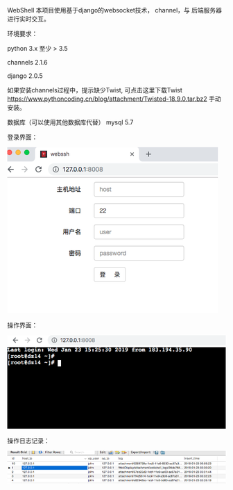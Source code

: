 WebShell
本项目使用基于django的websocket技术， channel，与 后端服务器进行实时交互。

环境要求：

python 3.x 至少 > 3.5

channels  2.1.6

django 2.0.5

如果安装channels过程中，提示缺少Twist,
可点击这里下载Twist https://www.pythoncoding.cn/blog/attachment/Twisted-18.9.0.tar.bz2
手动安装。


数据库（可以使用其他数据库代替）
mysql 5.7


登录界面：

![56774795.png](WebShell/readme_files/56774795.png)

操作界面：

![56869860.png](WebShell/readme_files/56869860.png)

操作日志记录：

![56947662.png](WebShell/readme_files/56947662.png)


